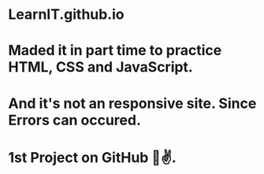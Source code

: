# LearnIT.github.io
# Maded it in part time to practice HTML, CSS and JavaScript.
# And it's not an responsive site. Since Errors can occured.
# 1st Project on GitHub 🙂✌️.
